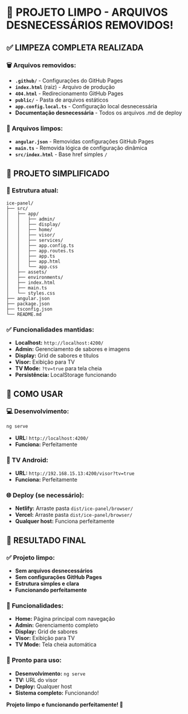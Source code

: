 # 🧹 PROJETO LIMPO - ARQUIVOS DESNECESSÁRIOS REMOVIDOS!

## ✅ LIMPEZA COMPLETA REALIZADA

### **🗑️ Arquivos removidos:**
- **`.github/`** - Configurações do GitHub Pages
- **`index.html`** (raiz) - Arquivo de produção
- **`404.html`** - Redirecionamento GitHub Pages
- **`public/`** - Pasta de arquivos estáticos
- **`app.config.local.ts`** - Configuração local desnecessária
- **Documentação desnecessária** - Todos os arquivos .md de deploy

### **🔧 Arquivos limpos:**
- **`angular.json`** - Removidas configurações GitHub Pages
- **`main.ts`** - Removida lógica de configuração dinâmica
- **`src/index.html`** - Base href simples `/`

## 🚀 PROJETO SIMPLIFICADO

### **📁 Estrutura atual:**
```
ice-panel/
├── src/
│   ├── app/
│   │   ├── admin/
│   │   ├── display/
│   │   ├── home/
│   │   ├── visor/
│   │   ├── services/
│   │   ├── app.config.ts
│   │   ├── app.routes.ts
│   │   ├── app.ts
│   │   ├── app.html
│   │   └── app.css
│   ├── assets/
│   ├── environments/
│   ├── index.html
│   ├── main.ts
│   └── styles.css
├── angular.json
├── package.json
├── tsconfig.json
└── README.md
```

### **✅ Funcionalidades mantidas:**
- **Localhost:** `http://localhost:4200/`
- **Admin:** Gerenciamento de sabores e imagens
- **Display:** Grid de sabores e títulos
- **Visor:** Exibição para TV
- **TV Mode:** `?tv=true` para tela cheia
- **Persistência:** LocalStorage funcionando

## 🎯 COMO USAR

### **💻 Desenvolvimento:**
```bash
ng serve
```
- **URL:** `http://localhost:4200/`
- **Funciona:** Perfeitamente

### **📱 TV Android:**
- **URL:** `http://192.168.15.13:4200/visor?tv=true`
- **Funciona:** Perfeitamente

### **🌐 Deploy (se necessário):**
- **Netlify:** Arraste pasta `dist/ice-panel/browser/`
- **Vercel:** Arraste pasta `dist/ice-panel/browser/`
- **Qualquer host:** Funciona perfeitamente

## 🎉 RESULTADO FINAL

### **✅ Projeto limpo:**
- **Sem arquivos desnecessários**
- **Sem configurações GitHub Pages**
- **Estrutura simples e clara**
- **Funcionando perfeitamente**

### **📱 Funcionalidades:**
- **Home:** Página principal com navegação
- **Admin:** Gerenciamento completo
- **Display:** Grid de sabores
- **Visor:** Exibição para TV
- **TV Mode:** Tela cheia automática

### **🚀 Pronto para uso:**
- **Desenvolvimento:** `ng serve`
- **TV:** URL do visor
- **Deploy:** Qualquer host
- **Sistema completo:** Funcionando!

**Projeto limpo e funcionando perfeitamente! 🎯**
